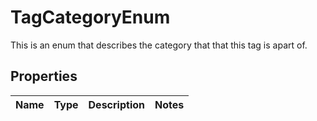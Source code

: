 # TagCategoryEnum

This is an enum that describes the category that that this tag is apart of.

## Properties

Name | Type | Description | Notes
------------ | ------------- | ------------- | -------------



